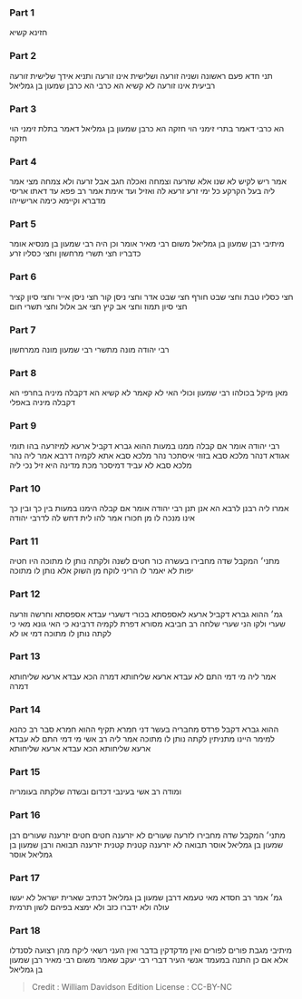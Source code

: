 
### Part 1
חזינא קשיא

### Part 2
תני חדא פעם ראשונה ושניה זורעה ושלישית אינו זורעה ותניא אידך שלישית זורעה רביעית אינו זורעה לא קשיא הא כרבי הא כרבן שמעון בן גמליאל

### Part 3
הא כרבי דאמר בתרי זימני הוי חזקה הא כרבן שמעון בן גמליאל דאמר בתלת זימני הוי חזקה

### Part 4
אמר ריש לקיש לא שנו אלא שזרעה וצמחה ואכלה חגב אבל זרעה ולא צמחה מצי אמר ליה בעל הקרקע כל ימי זרע זרעא לה ואזיל ועד אימת אמר רב פפא עד דאתו אריסי מדברא וקיימא כימה ארישייהו

### Part 5
מיתיבי רבן שמעון בן גמליאל משום רבי מאיר אומר וכן היה רבי שמעון בן מנסיא אומר כדבריו חצי תשרי מרחשון וחצי כסליו זרע

### Part 6
חצי כסליו טבת וחצי שבט חורף חצי שבט אדר וחצי ניסן קור חצי ניסן אייר וחצי סיון קציר חצי סיון תמוז וחצי אב קיץ חצי אב אלול וחצי תשרי חום

### Part 7
רבי יהודה מונה מתשרי רבי שמעון מונה ממרחשון

### Part 8
מאן מיקל בכולהו רבי שמעון וכולי האי לא קאמר לא קשיא הא דקבלה מיניה בחרפי הא דקבלה מיניה באפלי

### Part 9
רבי יהודה אומר אם קבלה ממנו במעות ההוא גברא דקביל ארעא למיזרעה בהו תומי אגודא דנהר מלכא סבא בזוזי איסתכר נהר מלכא סבא אתא לקמיה דרבא אמר ליה נהר מלכא סבא לא עביד דמיסכר מכת מדינה היא זיל נכי ליה

### Part 10
אמרו ליה רבנן לרבא הא אנן תנן רבי יהודה אומר אם קבלה הימנו במעות בין כך ובין כך אינו מנכה לו מן חכורו אמר להו לית דחש לה לדרבי יהודה

### Part 11
מתני׳ המקבל שדה מחבירו בעשרה כור חטים לשנה ולקתה נותן לו מתוכה היו חטיה יפות לא יאמר לו הריני לוקח מן השוק אלא נותן לו מתוכה

### Part 12
גמ׳ ההוא גברא דקביל ארעא לאספסתא בכורי דשערי עבדא אספסתא וחרשה וזרעה שערי ולקו הני שערי שלחה רב חביבא מסורא דפרת לקמיה דרבינא כי האי גונא מאי כי לקתה נותן לו מתוכה דמי או לא

### Part 13
אמר ליה מי דמי התם לא עבדא ארעא שליחותא דמרה הכא עבדא ארעא שליחותא דמרה

### Part 14
ההוא גברא דקבל פרדס מחבריה בעשר דני חמרא תקיף ההוא חמרא סבר רב כהנא למימר היינו מתניתין לקתה נותן לו מתוכה אמר ליה רב אשי מי דמי התם לא עבדא ארעא שליחותא הכא עבדא ארעא שליחותא

### Part 15
ומודה רב אשי בעינבי דכדום ובשדה שלקתה בעומריה

### Part 16
מתני׳ המקבל שדה מחבירו לזרעה שעורים לא יזרענה חטים חטים יזרענה שעורים רבן שמעון בן גמליאל אוסר תבואה לא יזרענה קטנית קטנית יזרענה תבואה ורבן שמעון בן גמליאל אוסר

### Part 17
גמ׳ אמר רב חסדא מאי טעמא דרבן שמעון בן גמליאל דכתיב שארית ישראל לא יעשו עולה ולא ידברו כזב ולא ימצא בפיהם לשון תרמית

### Part 18
מיתיבי מגבת פורים לפורים ואין מדקדקין בדבר ואין העני רשאי ליקח מהן רצועה לסנדלו אלא אם כן התנה במעמד אנשי העיר דברי רבי יעקב שאמר משום רבי מאיר רבן שמעון בן גמליאל

>Credit : William Davidson Edition
>License : CC-BY-NC